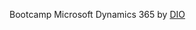Bootcamp Microsoft Dynamics 365 by <a href="https://web.dio.me/track/bootcamp-microsoft-dynamics-365-brasil">DIO </a>
